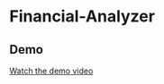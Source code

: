 # Financial-Analyzer

## Demo
[Watch the demo video](https://github.com/laxmipanch/Financial-Analyzer/blob/main/Financial%20Analyser.mp4)

